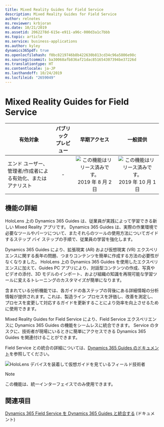```yaml
---
title: Mixed Reality Guides for Field Service
description: Mixed Reality Guides for Field Service
author: relnotes
ms.reviewer: krbjoran
ms.date: 10/21/2019
ms.assetid: 2062278d-615e-e911-a96c-000d3a1c7bbb
ms.topic: article
ms.service: business-applications
ms.author: kyley
dynamics365pdf: true
ms.openlocfilehash: f0bc8219746b8b422630b813cd34c96a5806e98c
ms.sourcegitcommit: ba30068afb836af21dac851654307394be37226d
ms.translationtype: HT
ms.contentlocale: ja-JP
ms.lasthandoff: 10/24/2019
ms.locfileid: "2659049"
---
```

# <a name="mixed-reality-guides-for-field-service"></a>Mixed Reality Guides for Field Service


| 有効対象    |  パブリック プレビュー | 早期アクセス | 一般提供 | 
| ---------- | :----------: |:----------: |:----------: |
|エンド ユーザー、管理者/作成者による有効化、またはアナリスト|-|![この機能はリリース済みです。](/dynamics365-release-plan/media/green-checkmark.png "この機能はリリース済みです。") 2019 年 8 月 2 日| ![この機能はリリース済みです。](/dynamics365-release-plan/media/green-checkmark.png "この機能はリリース済みです。") 2019 年 10 月 1 日|






## <a name="feature-details"></a>機能の詳細
<!--feature detail start -->
HoloLens 上の Dynamics 365 Guides は、従業員が実践によって学習できる新しい Mixed Reality アプリです。 Dynamics 365 Guides は、実際の作業環境で必要なツールやパーツについて、またそれらのツールの使用方法についてガイドするステップ バイ ステップの手順で、従業員の学習を強化します。 
 
Dynamics 365 Guides により、拡張現実 (AR) および仮想現実 (VR) エクスペリエンスに関する長年の問題、つまりコンテンツを簡単に作成する方法の必要性がなくなりました。 HoloLens 上の Dynamics 365 Guides を使用したエクスペリエンスに加えて、Guides PC アプリにより、対話型コンテンツの作成、写真やビデオの添付、3D モデルのインポート、および組織の知識を再現可能な学習ツールに変えるトレーニングのカスタマイズが簡単になります。 
 
含まれている分析機能では、各ガイドの各ステップの背後にある詳細情報の分析情報が提供されます。これは、製造ライン プロセスを評価し、改善を測定し、プロセスを変更して対応するガイドを更新することにより効率を向上させるために使用できます。
 
Mixed Reality Guides for Field Service により、Field Service エクスペリエンスに Dynamics 365 Guides の機能をシームレスに統合できます。 Service のタスクに、技術者が現場にいるときに簡単にアクセスできる Dynamics 365 Guides を関連付けることができます。 

Field Service との統合の詳細については、[Dynamics 365 Guides のドキュメント](https://docs.microsoft.com/dynamics365/mixed-reality/guides/field-service)を参照してください。  
 
 ![HoloLens デバイスを装着して仮想ガイドを見ているフィールド技術者](media/mixed-reality-guides.png "Mixed Reality Guides for Field Service を示す写真")
<!--feature detail end -->


> [!NOTE]
> この機能は、統一インターフェイスでのみ使用できます。







## <a name="see-also"></a>関連項目

[Dynamics 365 Field Service を Dynamics 365 Guides と統合する](https://docs.microsoft.com/dynamics365/mixed-reality/guides/field-service) (ドキュメント)
